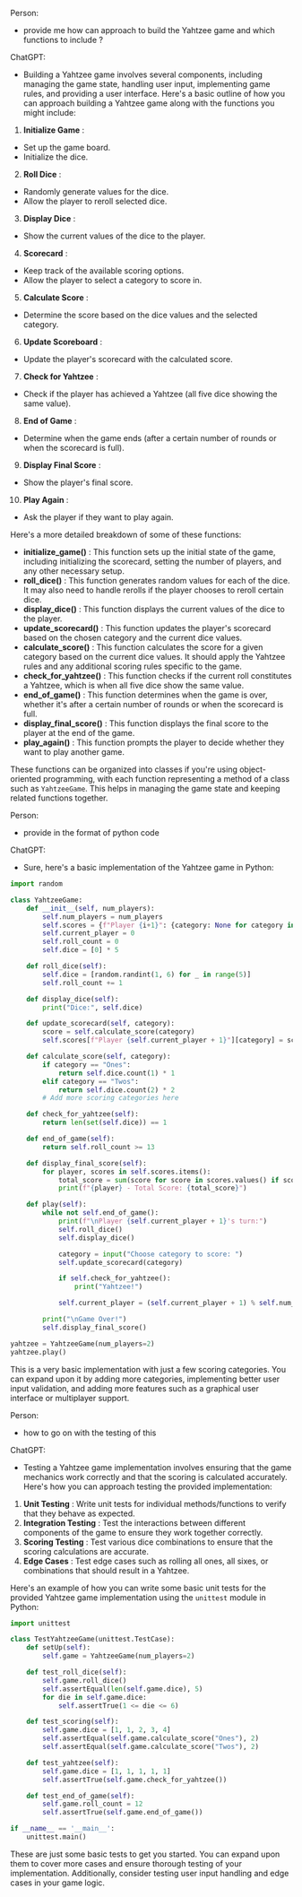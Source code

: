 
Person: 
- provide me how can approach to build the Yahtzee game and which functions to include ?

ChatGPT: 
- Building a Yahtzee game involves several components, including managing the game state, handling user input, implementing game rules, and providing a user interface. Here's a basic outline of how you can approach building a Yahtzee game along with the functions you might include: 
1. **Initialize Game** :
- Set up the game board.
- Initialize the dice. 
2. **Roll Dice** :
- Randomly generate values for the dice.
- Allow the player to reroll selected dice. 
3. **Display Dice** :
- Show the current values of the dice to the player. 
4. **Scorecard** :
- Keep track of the available scoring options.
- Allow the player to select a category to score in. 
5. **Calculate Score** :
- Determine the score based on the dice values and the selected category. 
6. **Update Scoreboard** :
- Update the player's scorecard with the calculated score. 
7. **Check for Yahtzee** :
- Check if the player has achieved a Yahtzee (all five dice showing the same value). 
8. **End of Game** :
- Determine when the game ends (after a certain number of rounds or when the scorecard is full). 
9. **Display Final Score** :
- Show the player's final score. 
10. **Play Again** :
- Ask the player if they want to play again.

Here's a more detailed breakdown of some of these functions: 
- **initialize_game()** : This function sets up the initial state of the game, including initializing the scorecard, setting the number of players, and any other necessary setup. 
- **roll_dice()** : This function generates random values for each of the dice. It may also need to handle rerolls if the player chooses to reroll certain dice. 
- **display_dice()** : This function displays the current values of the dice to the player. 
- **update_scorecard()** : This function updates the player's scorecard based on the chosen category and the current dice values. 
- **calculate_score()** : This function calculates the score for a given category based on the current dice values. It should apply the Yahtzee rules and any additional scoring rules specific to the game. 
- **check_for_yahtzee()** : This function checks if the current roll constitutes a Yahtzee, which is when all five dice show the same value. 
- **end_of_game()** : This function determines when the game is over, whether it's after a certain number of rounds or when the scorecard is full. 
- **display_final_score()** : This function displays the final score to the player at the end of the game. 
- **play_again()** : This function prompts the player to decide whether they want to play another game.

These functions can be organized into classes if you're using object-oriented programming, with each function representing a method of a class such as `YahtzeeGame`. This helps in managing the game state and keeping related functions together.

Person: 
- provide in the format of python code

ChatGPT: 
- Sure, here's a basic implementation of the Yahtzee game in Python:

```python
import random

class YahtzeeGame:
    def __init__(self, num_players):
        self.num_players = num_players
        self.scores = {f"Player {i+1}": {category: None for category in self.categories} for i in range(num_players)}
        self.current_player = 0
        self.roll_count = 0
        self.dice = [0] * 5

    def roll_dice(self):
        self.dice = [random.randint(1, 6) for _ in range(5)]
        self.roll_count += 1

    def display_dice(self):
        print("Dice:", self.dice)

    def update_scorecard(self, category):
        score = self.calculate_score(category)
        self.scores[f"Player {self.current_player + 1}"][category] = score

    def calculate_score(self, category):
        if category == "Ones":
            return self.dice.count(1) * 1
        elif category == "Twos":
            return self.dice.count(2) * 2
        # Add more scoring categories here

    def check_for_yahtzee(self):
        return len(set(self.dice)) == 1

    def end_of_game(self):
        return self.roll_count >= 13

    def display_final_score(self):
        for player, scores in self.scores.items():
            total_score = sum(score for score in scores.values() if score is not None)
            print(f"{player} - Total Score: {total_score}")

    def play(self):
        while not self.end_of_game():
            print(f"\nPlayer {self.current_player + 1}'s turn:")
            self.roll_dice()
            self.display_dice()

            category = input("Choose category to score: ")
            self.update_scorecard(category)

            if self.check_for_yahtzee():
                print("Yahtzee!")

            self.current_player = (self.current_player + 1) % self.num_players

        print("\nGame Over!")
        self.display_final_score()

yahtzee = YahtzeeGame(num_players=2)
yahtzee.play()
```



This is a very basic implementation with just a few scoring categories. You can expand upon it by adding more categories, implementing better user input validation, and adding more features such as a graphical user interface or multiplayer support.

Person: 
- how to go on with the testing of this

ChatGPT: 
- Testing a Yahtzee game implementation involves ensuring that the game mechanics work correctly and that the scoring is calculated accurately. Here's how you can approach testing the provided implementation: 
1. **Unit Testing** : Write unit tests for individual methods/functions to verify that they behave as expected. 
2. **Integration Testing** : Test the interactions between different components of the game to ensure they work together correctly. 
3. **Scoring Testing** : Test various dice combinations to ensure that the scoring calculations are accurate. 
4. **Edge Cases** : Test edge cases such as rolling all ones, all sixes, or combinations that should result in a Yahtzee.

Here's an example of how you can write some basic unit tests for the provided Yahtzee game implementation using the `unittest` module in Python:

```python
import unittest

class TestYahtzeeGame(unittest.TestCase):
    def setUp(self):
        self.game = YahtzeeGame(num_players=2)

    def test_roll_dice(self):
        self.game.roll_dice()
        self.assertEqual(len(self.game.dice), 5)
        for die in self.game.dice:
            self.assertTrue(1 <= die <= 6)

    def test_scoring(self):
        self.game.dice = [1, 1, 2, 3, 4]
        self.assertEqual(self.game.calculate_score("Ones"), 2)
        self.assertEqual(self.game.calculate_score("Twos"), 2)

    def test_yahtzee(self):
        self.game.dice = [1, 1, 1, 1, 1]
        self.assertTrue(self.game.check_for_yahtzee())

    def test_end_of_game(self):
        self.game.roll_count = 12
        self.assertTrue(self.game.end_of_game())

if __name__ == '__main__':
    unittest.main()
```



These are just some basic tests to get you started. You can expand upon them to cover more cases and ensure thorough testing of your implementation. Additionally, consider testing user input handling and edge cases in your game logic.
